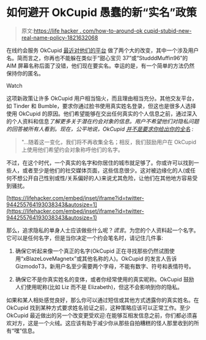# 如何避开 OkCupid 愚蠢的新“实名”政策

> 原文:[https://life hacker . com/how-to-around-ok cupid-stubid-new-real-name-policy-1821632068](https://lifehacker.com/how-to-get-around-okcupids-stupid-new-real-name-policy-1821632068)

在线约会服务 OkCupid [最近对他们的平台](https://theblog.okcupid.com/an-open-letter-on-why-were-removing-usernames-addressed-to-the-worst-ones-we-ve-ever-seen-dd017c75d49a) 做了两个大的改变，其中一个涉及用户名。简而言之，你再也不能躲在类似于“甜心宝贝 37”或“StudddMuffin96”的 AIM 屏幕名称后面了没错，他们现在要实名。幸运的是，有一个简单的方法仍然保持你的匿名。

Watch

这项新政策让许多 OkCupid 用户相当恼火，而且理由相当充分。其他交友平台，如 Tinder 和 Bumble，要求你通过脸书使用真实姓名登录，但这也是很多人选择使用 OkCupid 的原因。他们希望能够在交出任何真实的个人信息之前，通过深入的个人资料和信息*了解更多关于潜在约会对象的信息。用户不希望他们对隐私问题的回答被所有人看到。现在，公平地说，OkCupid [并不是要求你给出你的全名](https://theblog.okcupid.com/an-open-letter-on-why-were-removing-usernames-addressed-to-the-worst-ones-we-ve-ever-seen-dd017c75d49a) :*

> "...随着这一变化，我们将不再收集全名；相反，我们鼓励用户在 OkCupid 上使用他们希望约会对象称呼他们的名字。

不过，在这个时代，一个真实的名字和你居住的城市就足够了。你或许可以找到一些人，或者至少是他们的社交媒体页面，这些信息很少。这对被边缘化的人(或任何不想公开自己性别或性/关系偏好的人)来说尤其危险，让他们在其他地方容易受到骚扰。

 [https://lifehacker.com/embed/inset/iframe?id=twitter-944255764193038343&autosize=1](https://lifehacker.com/embed/inset/iframe?id=twitter-944255764193038343&autosize=1) 

那么，追求隐私的单身人士应该做些什么呢？*谎言*。为您的个人资料起一个名字。它可以是任何名字，但是当你决定一个约会笔名时，请记住几件事:

1.  确保它听起来像一个真正的名字(OkCupid 正在寻找那些仍然试图使用“xBlazeLoveMagnetx”或其他名称的人)。OkCupid 的发言人告诉 GizmodoT3，新用户名至少需要两个字母，不能有数字、符号和表情符号。

2.  确保它不是你真实姓名的变体，或者你经常使用的真实昵称。OkCupid 鼓励人们使用昵称(比如 Liz 而不是 Elizabeth)，但这不会影响到你的隐私。

如果和某人相处感觉良好，那么你可以通过短信或其他方式透露你的真实姓名。在 OkCupid 找到某种方式要求姓名验证之前，这种策略应该可以正常工作。至少 OkCupid 最近做出的另一个改变更受欢迎:在能够互相发信息之前，你们都必须喜欢对方，这是一个火绒。这应该有助于减少你从那些自拍糟糕的怪人那里收到的所有“嘿”信息。
